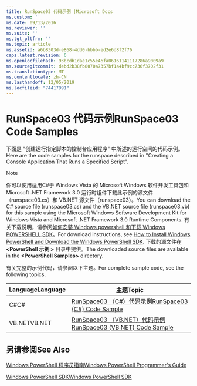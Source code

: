 ```yaml
---
title: RunSpace03 代码示例 |Microsoft Docs
ms.custom: ''
ms.date: 09/13/2016
ms.reviewer: ''
ms.suite: ''
ms.tgt_pltfrm: ''
ms.topic: article
ms.assetid: a6b8303d-e868-4dd0-bbbb-ed2e6d8f2f76
caps.latest.revision: 6
ms.openlocfilehash: 93bcdb1dae1c55e46fa06161141117286a9009a9
ms.sourcegitcommit: debd2b38fb8070a7357bf1a4bf9cc736f3702f31
ms.translationtype: MT
ms.contentlocale: zh-CN
ms.lasthandoff: 12/05/2019
ms.locfileid: "74417991"
---
```

# <a name="runspace03-code-samples"></a><span data-ttu-id="14f33-102">RunSpace03 代码示例</span><span class="sxs-lookup"><span data-stu-id="14f33-102">RunSpace03 Code Samples</span></span>

<span data-ttu-id="14f33-103">下面是 "创建运行指定脚本的控制台应用程序" 中所述的运行空间的代码示例。</span><span class="sxs-lookup"><span data-stu-id="14f33-103">Here are the code samples for the runspace described in "Creating a Console Application That Runs a Specified Script".</span></span>

> [!NOTE]
> <span data-ttu-id="14f33-104">你可以使用适用C#于 Windows Vista 的 Microsoft Windows 软件开发工具包和 Microsoft .NET Framework 3.0 运行时组件下载此示例的源文件（runspace03.cs）和 VB.NET 源文件（runspace03）。</span><span class="sxs-lookup"><span data-stu-id="14f33-104">You can download the C# source file (runspace03.cs) and the VB.NET source file (runspace03.vb) for this sample using the Microsoft Windows Software Development Kit for Windows Vista and Microsoft .NET Framework 3.0 Runtime Components.</span></span> <span data-ttu-id="14f33-105">有关下载说明，请参阅[如何安装 Windows powershell 和下载 Windows POWERSHELL SDK](/powershell/scripting/developer/installing-the-windows-powershell-sdk)。</span><span class="sxs-lookup"><span data-stu-id="14f33-105">For download instructions, see [How to Install Windows PowerShell and Download the Windows PowerShell SDK](/powershell/scripting/developer/installing-the-windows-powershell-sdk).</span></span>
> <span data-ttu-id="14f33-106">下载的源文件在 **\<PowerShell 示例 >** 目录中提供。</span><span class="sxs-lookup"><span data-stu-id="14f33-106">The downloaded source files are available in the **\<PowerShell Samples>** directory.</span></span>

<span data-ttu-id="14f33-107">有关完整的示例代码，请参阅以下主题。</span><span class="sxs-lookup"><span data-stu-id="14f33-107">For complete sample code, see the following topics.</span></span>

| <span data-ttu-id="14f33-108">Language</span><span class="sxs-lookup"><span data-stu-id="14f33-108">Language</span></span> |                                 <span data-ttu-id="14f33-109">主题</span><span class="sxs-lookup"><span data-stu-id="14f33-109">Topic</span></span>                                 |
| -------- | --------------------------------------------------------------------- |
| <span data-ttu-id="14f33-110">C#</span><span class="sxs-lookup"><span data-stu-id="14f33-110">C#</span></span>       | [<span data-ttu-id="14f33-111">RunSpace03 （C#）代码示例</span><span class="sxs-lookup"><span data-stu-id="14f33-111">RunSpace03 (C#) Code Sample</span></span>](./runspace03-csharp-code-sample.md)     |
| <span data-ttu-id="14f33-112">VB.NET</span><span class="sxs-lookup"><span data-stu-id="14f33-112">VB.NET</span></span>   | [<span data-ttu-id="14f33-113">RunSpace03 （VB.NET）代码示例</span><span class="sxs-lookup"><span data-stu-id="14f33-113">RunSpace03 (VB.NET) Code Sample</span></span>](./runspace03-vb-net-code-sample.md) |

## <a name="see-also"></a><span data-ttu-id="14f33-114">另请参阅</span><span class="sxs-lookup"><span data-stu-id="14f33-114">See Also</span></span>

[<span data-ttu-id="14f33-115">Windows PowerShell 程序员指南</span><span class="sxs-lookup"><span data-stu-id="14f33-115">Windows PowerShell Programmer's Guide</span></span>](./windows-powershell-programmer-s-guide.md)

[<span data-ttu-id="14f33-116">Windows PowerShell SDK</span><span class="sxs-lookup"><span data-stu-id="14f33-116">Windows PowerShell SDK</span></span>](../windows-powershell-reference.md)
